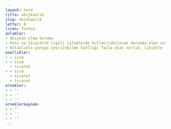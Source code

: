 ```yaml
---
layout: term
title: akışkanlık
slug: akiskanlik
letter: A
lisan: Türkçe
anlamlar:
- Akışkan olma durumu
- Para ve ticaretle ilgili işlemlerde kullanılabilecek durumda olan satın alma gücü; likidite
- Kolaylıkla paraya çevrilebilme özelliği fazla olan varlık; likidite
ozellikler:
- - isim
- - isim
  - ticaret
- - isim
  - ticaret
  - ticaret
ornekler:
- - ''
- - ''
- - ''
orneklerkaynak:
- - ''
- - ''
- - ''
---
```

